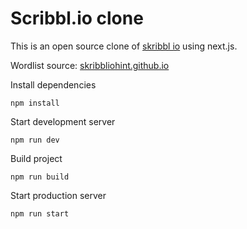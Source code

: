 # Scribbl.io clone

This is an open source clone of [skribbl io](https://skribbl.io) using next.js.

Wordlist source: [skribbliohint.github.io](https://github.com/skribbliohints/skribbliohints.github.io)

Install dependencies

    npm install


Start development server 

    npm run dev

Build project

    npm run build

Start production server

	npm run start
